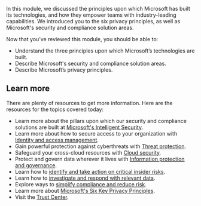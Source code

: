 In this module, we discussed the principles upon which Microsoft has built its technologies, and how they empower teams with industry-leading capabilities. We introduced you to the six privacy principles, as well as Microsoft's security and compliance solution areas.

Now that you’ve reviewed this module, you should be able to:
* Understand the three principles upon which Microsoft’s technologies are built.
* Describe Microsoft's security and compliance solution areas.
* Describe Microsoft’s privacy principles.


## Learn more
There are plenty of resources to get more information. Here are the resources for the topics covered today:
* Learn more about the pillars upon which our security and compliance solutions are built at [Microsoft's Intelligent Security](https://www.microsoft.com/security/business). 
* Learn more about how to secure access to your organization with [Identity and access management](https://www.microsoft.com/microsoft-365/business/identity-and-access-management).
* Gain powerful protection against cyberthreats with [Threat protection](https://www.microsoft.com/microsoft-365/business/threat-protection).
* Safeguard your cross-cloud resources with [Cloud security](https://www.microsoft.com/security/business/cloud-security).
* Protect and govern data wherever it lives with [Information protection and governance](https://www.microsoft.com/microsoft-365/business/data-protection).
* Learn how to [identify and take action on critical insider risks](https://www.microsoft.com/microsoft-365/business/compliance-insider-risk-management).
* Learn how to [investigate and respond with relevant data](https://www.microsoft.com/microsoft-365/business/compliance-discover-respond).
* Explore ways to [simplify compliance and reduce risk](https://www.microsoft.com/microsoft-365/business/compliance-management).
* Learn more about [Microsoft's Six Key Privacy Principles](https://privacy.microsoft.com/privacy).
* Visit the [Trust Center](https://www.microsoft.com/trust-center).

